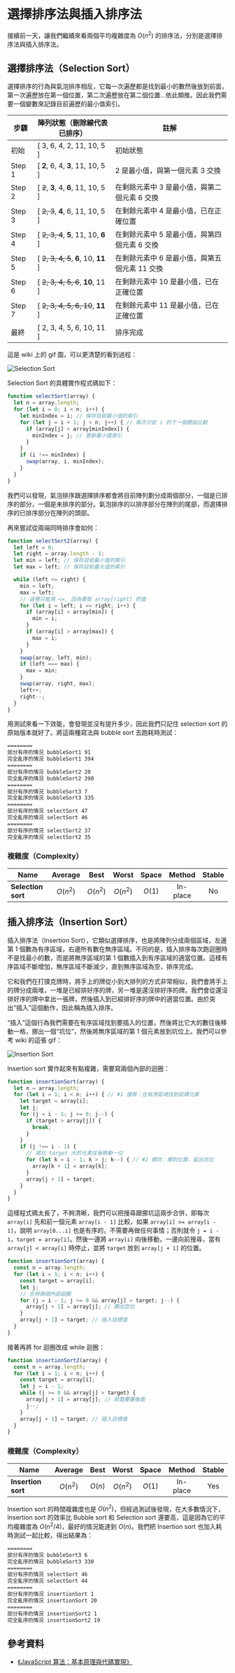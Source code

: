 # 選擇排序法與插入排序法

接續前一天，讓我們繼續來看兩個平均複雜度為 $O(n^2)$ 的排序法，分別是選擇排序法與插入排序法。

## 選擇排序法（Selection Sort）

選擇排序的行為與氣泡排序相反，它每一次遍歷都是找到最小的數然後放到前面，第一次遍歷放在第一個位置，第二次遍歷放在第二個位置...依此類推。因此我們需要一個變數來記錄目前遍歷的最小值索引。

| 步驟   | 陣列狀態（刪除線代表已排序）          | 註解                                          |
| ------ | ------------------------------------- | --------------------------------------------- |
| 初始   | [ 3, 6, 4, 2, 11, 10, 5 ]             | 初始狀態                                      |
| Step 1 | [ **2**, 6, 4, **3**, 11, 10, 5 ]     | 2 是最小值，與第一個元素 3 交換               |
| Step 2 | [ ~~2~~, **3**, 4, **6**, 11, 10, 5 ] | 在剩餘元素中 3 是最小值，與第二個元素 6 交換  |
| Step 3 | [ ~~2, 3~~, **4**, 6, 11, 10, 5 ]     | 在剩餘元素中 4 是最小值，已在正確位置         |
| Step 4 | [ ~~2, 3, 4~~, **5**, 11, 10, **6** ] | 在剩餘元素中 5 是最小值，與第四個元素 6 交換  |
| Step 5 | [ ~~2, 3, 4, 5~~, **6**, 10, **11** ] | 在剩餘元素中 6 是最小值，與第五個元素 11 交換 |
| Step 6 | [ ~~2, 3, 4, 5, 6~~, **10**, 11 ]     | 在剩餘元素中 10 是最小值，已在正確位置        |
| Step 7 | [ ~~2, 3, 4, 5, 6, 10~~, **11** ]     | 在剩餘元素中 11 是最小值，已在正確位置        |
| 最終   | [ 2, 3, 4, 5, 6, 10, 11 ]             | 排序完成                                      |

這是 wiki 上的 gif 圖，可以更清楚的看到過程：

![Selection Sort](https://upload.wikimedia.org/wikipedia/commons/9/94/Selection-Sort-Animation.gif)

Selection Sort 的具體實作程式碼如下：

```js
function selectSort(array) {
  let n = array.length;
  for (let i = 0; i < n; i++) {
    let minIndex = i; // 保存目前最小值的索引
    for (let j = i + 1; j < n; j++) { // 每次只從 i 的下一個開始比較
      if (array[j] < array[minIndex]) {
        minIndex = j; // 更新最小值索引
      }
    }
    if (i !== minIndex) {
      swap(array, i, minIndex);
    }
  }
}
```

我們可以發現，氣泡排序跟選擇排序都會將目前陣列劃分成兩個部分，一個是已排序的部分，一個是未排序的部分。氣泡排序的以排序部分在陣列的尾部，而選擇排序的已排序部分在陣列的頭部。

再來嘗試從兩端同時排序會如何：

```js
function selectSort2(array) {
  let left = 0;
  let right = array.length - 1;
  let min = left; // 保存目前最小值的索引
  let max = left; // 保存目前最大值的索引

  while (left <= right) {
    min = left;
    max = left;
    // 這裡只能用 <=, 因為要取 array[right] 的值
    for (let i = left; i <= right; i++) {
      if (array[i] < array[min]) {
        min = i;
      }
      if (array[i] > array[max]) {
        max = i;
      }
    }
    swap(array, left, min);
    if (left === max) {
      max = min;
    }
    swap(array, right, max);
    left++;
    right--;
  }
}
```

用測試來看一下效能，會發現並沒有提升多少，因此我們只記住 selection sort 的原始版本就好了。將這兩種寫法與 bubble sort 去跑耗時測試：

```bash
========
部分有序的情況 bubbleSort1 91
完全亂序的情況 bubbleSort1 394
========
部分有序的情況 bubbleSort2 20
完全亂序的情況 bubbleSort2 390
========
部分有序的情況 bubbleSort3 7
完全亂序的情況 bubbleSort3 335
========
部分有序的情況 selectSort 47
完全亂序的情況 selectSort 46
========
部分有序的情況 selectSort2 37
完全亂序的情況 selectSort2 35
```

### 複雜度（Complexity）

| Name               | Average  |   Best   |  Worst   | Space  |  Method  | Stable |
| ------------------ | :------: | :------: | :------: | :----: | :------: | :----: |
| **Selection sort** | $O(n^2)$ | $O(n^2)$ | $O(n^2)$ | $O(1)$ | In-place |   No   |

## 插入排序法（Insertion Sort）

插入排序法（Insertion Sort），它類似選擇排序，也是將陣列分成兩個區域，左邊第 1 個數為有序區域，右邊所有數在無序區域。不同的是，插入排序每次跑迴圈時不是找最小的數，而是將無序區域的第 1 個數插入到有序區域的適當位置。這樣有序區域不斷增加，無序區域不斷減少，直到無序區域為空，排序完成。

它和我們在打撲克牌時，將手上的牌從小到大排列的方式非常相似，我們會將手上的牌分成兩堆，一堆是已經排好序的牌，另一堆是還沒排好序的牌。我們會從還沒排好序的牌中拿出一張牌，然後插入到已經排好序的牌中的適當位置。由於突出“插入”這個動作，因此稱為插入排序。

“插入”這個行為我們需要在有序區域找到要插入的位置，然後將比它大的數往後移動一格，挪出一個“坑位”，然後將無序區域的第 1 個元素放到坑位上。我們可以參考 wiki 的這張 gif：

![Insertion Sort](https://upload.wikimedia.org/wikipedia/commons/0/0f/Insertion-sort-example-300px.gif)

Insertion sort 實作起來有點複雜，需要寫兩個內部的迴圈：

```js
function insertionSort(array) {
  let n = array.length;
  for (let i = 1; i < n; i++) { // #1 搜尋：在有序區域找到目標元素
    let target = array[i];
    let j;
    for (j = i - 1; j >= 0; j--) {
      if (target > array[j]) {
        break;
      }
    }
    if (j !== i - 1) {
      // 將比 target 大的元素往後移動一位
      for (let k = i - 1; k > j; k--) { // #2 挪坑：挪到位置，留出坑位  
        array[k + 1] = array[k];
      }
      array[j + 1] = target;
    }
  }
}
```

這樣程式碼太長了，不夠清晰，我們可以把搜尋跟挪坑這兩步合併，即每次 `array[i]` 先和前一個元素 `array[i - 1]` 比較，如果 `array[i] >= array[i - 1]`，說明 `array[0...i]` 也是有序的，不需要再做任何事情；否則就令 `j = i - 1`，`target = array[i]`。然後一邊將 `array[i]` 向後移動，一邊向前搜尋，當有 `array[j] < array[i]` 時停止，並將 `target` 放到 `array[j + 1]` 的位置。

```js
function insertionSort(array) {
  const n = array.length;
  for (let i = 1; i < n; i++) {
    const target = array[i];
    let j;
    // 合併兩個內部迴圈
    for (j = i - 1; j >= 0 && array[j] > target; j--) {
      array[j + 1] = array[j]; // 挪出空位
    }
    array[j + 1] = target; // 插入目標值
  }
}
```

接著再將 for 迴圈改成 while 迴圈：

```js
function insertionSort2(array) {
  const n = array.length;
  for (let i = 1; i < n; i++) {
    const target = array[i];
    let j = i - 1;
    while (j >= 0 && array[j] > target) {
      array[j + 1] = array[j]; // 前面覆蓋後面
      j--;
    }
    array[j + 1] = target; // 插入目標值
  }
}
```

### 複雜度（Complexity）

| Name               | Average  |  Best  |  Worst   | Space  |  Method  | Stable |
| ------------------ | :------: | :----: | :------: | :----: | :------: | :----: |
| **Insertion sort** | $O(n^2)$ | $O(n)$ | $O(n^2)$ | $O(1)$ | In-place |  Yes   |

Insertion sort 的時間複雜度也是 $O(n^2)$，但經過測試後發現，在大多數情況下，Insertion sort 的效率比 Bubble sort 和 Selection sort 還要高，這是因為它的平均複雜度為 $O(n^2/4)$，最好的情況能達到 $O(n)$。我們把 Insertion sort 也加入耗時測試一起比較，得出結果為：

```bash
========
部分有序的情況 bubbleSort3 6
完全亂序的情況 bubbleSort3 330
========
部分有序的情況 selectSort 46
完全亂序的情況 selectSort 44
========
部分有序的情況 insertionSort 1
完全亂序的情況 insertionSort 20
========
部分有序的情況 insertionSort2 1
完全亂序的情況 insertionSort2 19
```

## 參考資料

- [《JavaScript 算法：基本原理與代碼實現》](https://www.tenlong.com.tw/products/9787115596154?list_name=r-zh_cn)

